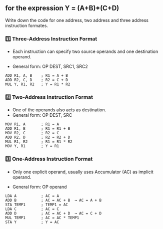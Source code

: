 ## for the expression Y = (A+B)*(C+D) 

Write down the code for one address, two address and three address instruction formates.

### 1️⃣ Three-Address Instruction Format

* Each instruction can specify two source operands and one destination operand.

* General form: OP DEST, SRC1, SRC2

```
ADD R1, A, B    ; R1 = A + B
ADD R2, C, D    ; R2 = C + D
MUL Y, R1, R2   ; Y = R1 * R2
```

### 2️⃣ Two-Address Instruction Format

* One of the operands also acts as destination.
* General form: OP DEST, SRC

```
MOV R1, A       ; R1 = A
ADD R1, B       ; R1 = R1 + B
MOV R2, C       ; R2 = C
ADD R2, D       ; R2 = R2 + D
MUL R1, R2      ; R1 = R1 * R2
MOV Y, R1       ; Y = R1
```


### 3️⃣ One-Address Instruction Format

* Only one explicit operand, usually uses Accumulator (AC) as implicit operand.

* General form: OP operand

```
LDA A           ; AC = A
ADD B           ; AC = AC + B  → AC = A + B
STA TEMP1       ; TEMP1 = AC
LDA C           ; AC = C
ADD D           ; AC = AC + D  → AC = C + D
MUL TEMP1       ; AC = AC * TEMP1
STA Y           ; Y = AC
```